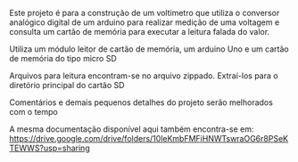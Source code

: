 Este projeto é para a construção de um voltimetro que utiliza o conversor analógico digital de um arduino para realizar medição de uma voltagem
e consulta um cartão de memória para executar a leitura falada do valor.

Utiliza um módulo leitor de cartão de memória, um arduino Uno e um cartão de memória do tipo micro SD

Arquivos para leitura encontram-se no arquivo zippado. Extraí-los para o diretório principal do cartão SD

Comentários e demais pequenos detalhes do projeto serão melhorados com o tempo

A mesma documentação disponível aqui também encontra-se em: https://drive.google.com/drive/folders/10leKmbFMFiHNWTswraOG6r8PSeKTEWWS?usp=sharing

